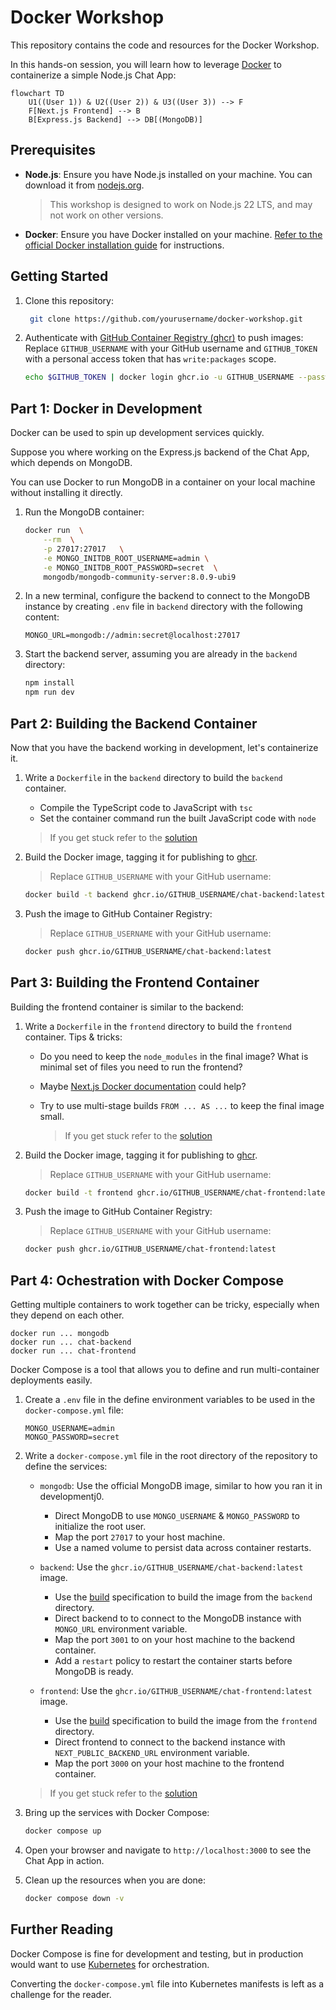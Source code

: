 # Docker Workshop

This repository contains the code and resources for the Docker Workshop.

In this hands-on session, you will learn how to leverage [Docker](https://www.docker.com/) to containerize a simple Node.js Chat App:

```mermaid
flowchart TD
    U1((User 1)) & U2((User 2)) & U3((User 3)) --> F
    F[Next.js Frontend] --> B
    B[Express.js Backend] --> DB[(MongoDB)]
```

## Prerequisites

- **Node.js**: Ensure you have Node.js installed on your machine. You can download it from [nodejs.org](https://nodejs.org/).
  > This workshop is designed to work on Node.js 22 LTS, and may not work on other versions.
- **Docker**: Ensure you have Docker installed on your machine. [Refer to the official Docker installation guide](https://docs.docker.com/get-docker/) for instructions.

## Getting Started

1. Clone this repository:

   ```sh
    git clone https://github.com/yourusername/docker-workshop.git
   ```

2. Authenticate with [GitHub Container Registry (ghcr)](https://docs.github.com/en/packages/working-with-a-github-packages-registry/working-with-the-container-registry) to push images:
   Replace `GITHUB_USERNAME` with your GitHub username and `GITHUB_TOKEN` with a personal access token that has `write:packages` scope.
   ```sh
   echo $GITHUB_TOKEN | docker login ghcr.io -u GITHUB_USERNAME --password-stdin
   ```

## Part 1: Docker in Development

Docker can be used to spin up development services quickly.

Suppose you where working on the Express.js backend of the Chat App, which
depends on MongoDB.

You can use Docker to run MongoDB in a container on your local machine without installing it directly.

1. Run the MongoDB container:
   ```sh
   docker run  \
       --rm  \
       -p 27017:27017   \
       -e MONGO_INITDB_ROOT_USERNAME=admin \
       -e MONGO_INITDB_ROOT_PASSWORD=secret  \
       mongodb/mongodb-community-server:8.0.9-ubi9
   ```
2. In a new terminal, configure the backend to connect to the MongoDB instance by creating `.env` file in `backend` directory with the following content:

   ```
   MONGO_URL=mongodb://admin:secret@localhost:27017
   ```

3. Start the backend server, assuming you are already in the `backend` directory:
   ```sh
   npm install
   npm run dev
   ```

## Part 2: Building the Backend Container

Now that you have the backend working in development, let's containerize it.

1. Write a `Dockerfile` in the `backend` directory to build the `backend` container.

   - Compile the TypeScript code to JavaScript with `tsc`
   - Set the container command run the built JavaScript code with `node`

   > If you get stuck refer to the [solution](backend/Dockerfile.solution)

2. Build the Docker image, tagging it for publishing to [ghcr](https://docs.github.com/en/packages/working-with-a-github-packages-registry/working-with-the-container-registry).

   > Replace `GITHUB_USERNAME` with your GitHub username:

   ```sh
   docker build -t backend ghcr.io/GITHUB_USERNAME/chat-backend:latest
   ```

3. Push the image to GitHub Container Registry:

   > Replace `GITHUB_USERNAME` with your GitHub username:

   ```sh
   docker push ghcr.io/GITHUB_USERNAME/chat-backend:latest
   ```

## Part 3: Building the Frontend Container

Building the frontend container is similar to the backend:

1. Write a `Dockerfile` in the `frontend` directory to build the `frontend` container. Tips & tricks:

   - Do you need to keep the `node_modules` in the final image? What is minimal set of files you need to run the frontend?
   - Maybe [Next.js Docker documentation](https://nextjs.org/docs/deployment#docker) could help?
   - Try to use multi-stage builds `FROM ... AS ...` to keep the final image small.

     > If you get stuck refer to the [solution](frontend/Dockerfile.solution)

2. Build the Docker image, tagging it for publishing to [ghcr](https://docs.github.com/en/packages/working-with-a-github-packages-registry/working-with-the-container-registry).

   > Replace `GITHUB_USERNAME` with your GitHub username:

   ```sh
   docker build -t frontend ghcr.io/GITHUB_USERNAME/chat-frontend:latest
   ```

3. Push the image to GitHub Container Registry:

   > Replace `GITHUB_USERNAME` with your GitHub username:

   ```sh
   docker push ghcr.io/GITHUB_USERNAME/chat-frontend:latest
   ```

## Part 4: Ochestration with Docker Compose

Getting multiple containers to work together can be tricky, especially when they depend on each other.

```
docker run ... mongodb
docker run ... chat-backend
docker run ... chat-frontend
```

Docker Compose is a tool that allows you to define and run multi-container deployments easily.

1. Create a `.env` file in the define environment variables to be used in the `docker-compose.yml` file:

   ```env
   MONGO_USERNAME=admin
   MONGO_PASSWORD=secret
   ```

2. Write a `docker-compose.yml` file in the root directory of the repository to define the services:

   - `mongodb`: Use the official MongoDB image, similar to how you ran it in developmentj0.

     - Direct MongoDB to use `MONGO_USERNAME` & `MONGO_PASSWORD` to initialize the root user.
     - Map the port `27017` to your host machine.
     - Use a named volume to persist data across container restarts.

   - `backend`: Use the `ghcr.io/GITHUB_USERNAME/chat-backend:latest` image.

     - Use the [build](https://docs.docker.com/reference/compose-file/build/) specification to build the image from the `backend` directory.
     - Direct backend to to connect to the MongoDB instance with `MONGO_URL` environment variable.
     - Map the port `3001` to on your host machine to the backend container.
     - Add a `restart` policy to restart the container starts before MongoDB is ready.

   - `frontend`: Use the `ghcr.io/GITHUB_USERNAME/chat-frontend:latest` image.
     - Use the [build](https://docs.docker.com/reference/compose-file/build/) specification to build the image from the `frontend` directory.
     - Direct frontend to connect to the backend instance with `NEXT_PUBLIC_BACKEND_URL` environment variable.
     - Map the port `3000` on your host machine to the frontend container.

   > If you get stuck refer to the [solution](docker-compose.yml.solution)

3. Bring up the services with Docker Compose:

   ```sh
   docker compose up
   ```

4. Open your browser and navigate to `http://localhost:3000` to see the Chat App in action.

5. Clean up the resources when you are done:
   ```sh
   docker compose down -v
   ```

## Further Reading
Docker Compose is fine for development and testing, but in production would want to use [Kubernetes](https://kubernetes.io/) for orchestration.

Converting the `docker-compose.yml` file into Kubernetes manifests is left as a challenge for the reader.
